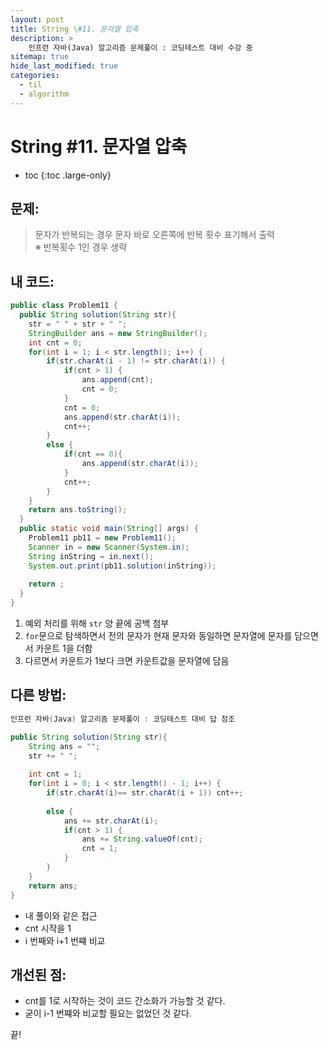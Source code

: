 ```yaml
---
layout: post
title: String \#11. 문자열 압축
description: >
    인프런 자바(Java) 알고리즘 문제풀이 : 코딩테스트 대비 수강 중
sitemap: true
hide_last_modified: true
categories:
  - til
  - algorithm
---
```


# String \#11. 문자열 압축

* toc
{:toc .large-only}

## 문제: 

> 문자가 반복되는 경우 문자 바로 오른쪽에 반복 횟수 표기해서 출력  
> ※ 반복횟수 1인 경우 생략

## 내 코드:

```java
public class Problem11 {
  public String solution(String str){
    str = " " + str + " ";
    StringBuilder ans = new StringBuilder();
    int cnt = 0;
    for(int i = 1; i < str.length(); i++) {
    	if(str.charAt(i - 1) != str.charAt(i)) {
    		if(cnt > 1) {
    			ans.append(cnt);
    			cnt = 0;
    		}
    		cnt = 0;
    		ans.append(str.charAt(i));
    		cnt++;
    	}
    	else {
    		if(cnt == 0){
    			ans.append(str.charAt(i));
    		}
    		cnt++;
    	}
    }
    return ans.toString();
  }
  public static void main(String[] args) {
    Problem11 pb11 = new Problem11();
    Scanner in = new Scanner(System.in);
    String inString = in.next();
    System.out.print(pb11.solution(inString));
      
    return ;
  }
}
```
1. 예외 처리를 위해 `str` 양 끝에 공백 첨부
2. `for`문으로 탐색하면서 전의 문자가 현재 문자와 동일하면 문자열에 문자를 담으면서 카운트 1을 더함
3. 다르면서 카운트가 1보다 크면 카운트값을 문자열에 담음

## 다른 방법:

```java
인프런 자바(Java) 알고리즘 문제풀이 : 코딩테스트 대비 답 참조

public String solution(String str){
    String ans = "";
    str += " ";
    
    int cnt = 1;
    for(int i = 0; i < str.length() - 1; i++) {
    	if(str.charAt(i)== str.charAt(i + 1)) cnt++;
 
    	else {
    		ans += str.charAt(i);
    		if(cnt > 1) {
    			ans += String.valueOf(cnt);
    			cnt = 1;
    		}
    	}
    }
    return ans;
}
```
- 내 풀이와 같은 접근
- cnt 시작을 1
- i 번째와 i+1 번쨰 비교

## 개선된 점:
- cnt를 1로 시작하는 것이 코드 간소화가 가능할 것 같다.
- 굳이 i-1 번쨰와 비교할 필요는 없었던 것 같다.

끝!